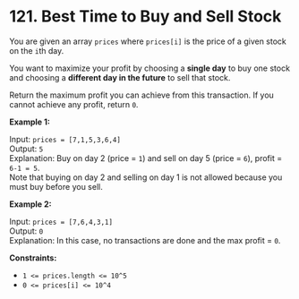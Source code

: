 # 121. Best Time to Buy and Sell Stock

You are given an array `prices` where `prices[i]` is the price of a given stock on the `i`th day.

You want to maximize your profit by choosing a **single day** to buy one stock and choosing a **different day in the future** to sell that stock.

Return the maximum profit you can achieve from this transaction. If you cannot achieve any profit, return `0`.

**Example 1:**

Input: `prices = [7,1,5,3,6,4]`  
Output: `5`  
Explanation: Buy on day 2 (price = `1`) and sell on day 5 (price = `6`), profit = `6-1 = 5`.  
Note that buying on day 2 and selling on day 1 is not allowed because you must buy before you sell.

**Example 2:**

Input: `prices = [7,6,4,3,1]`  
Output: `0`  
Explanation: In this case, no transactions are done and the max profit = `0`.

**Constraints:**

- `1 <= prices.length <= 10^5`
- `0 <= prices[i] <= 10^4`
